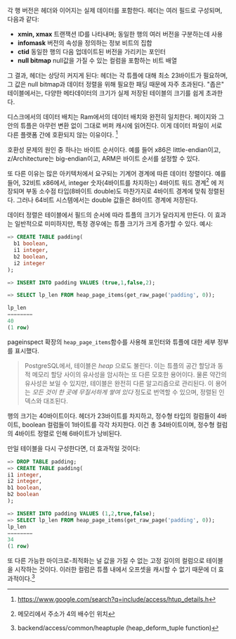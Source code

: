 각 행 버전은 헤더와 이어지는 실제 데이터를 포함한다. 헤더는 여러 필드로 구성되며, 다음과 같다:
- **xmin, xmax**  트랜잭션 ID를 나타내며;  동일한 행의 여러 버전을 구분하는데 사용
- **infomask** 버전의 속성을 정의하는 정보 비트의 집합
- **ctid** 동일한 행의 다음 업데이트된 버전을 가리키는 포인터
- **null bitmap** null값을 가질 수 있는 컬럼을 포함하는 비트 배열

그 결과, 헤더는 상당히 커지게 된다: 헤더는 각 튜플에 대해 최소 23바이트가 필요하며, 그 값은 null bitmap과 데이터 정렬을 위해 필요한 패딩 때문에 자주 초과된다.
"좁은" 테이블에서는, 다양한 메타데이터의 크기가 실제 저장된 테이블의 크기를 쉽게 초과한다.

디스크에서의 데이터 배치는 Ram에서의 데이터 배치와 완전히 일치한다.
페이지와 그 안의 튜플은 아무런 변환 없이 그대로 버퍼 캐시에 읽어진다.
이게 데이터 파일이 서로 다른 플랫폼 간에 호환되지 않는 이유이다. [^1]

호환성 문제의 원인 중 하나는 바이트 순서이다.
예를 들어 x86은 little-endian이고, z/Architecture는 big-endian이고, ARM은 바이트 순서를 설정할 수 있다.

또 다른 이유는 많은 아키텍처에서 요구되는 기계어 경계에 따른 데이터 정렬이다.
예를 들어, 32비트 x86에서, integer 숫자(4바이트를 차지하는) 4바이트 워드 경계[^2] 에 저장되며 부동 소수점 타입(8바이트 double)도 마찬가지로 4바이트 경계에 맞춰 정렬된다.
그러나 64비트 시스템에서는 double 값들은 8바이트 경계에 저장된다.

데이터 정렬은 테이블에서 필드의 순서에 따라 튜플의 크기가 달라지게 만든다.
이 효과는 일반적으로 미미하지만, 특정 경우에는 튜플 크기가 크게 증가할 수 있다.
예시:
```sql
=> CREATE TABLE padding(
  b1 boolean,
  i1 integer,
  b2 boolean,
  i2 integer
);

=> INSERT INTO padding VALUES (true,1,false,2);

=> SELECT lp_len FROM heap_page_items(get_raw_page('padding', 0));

lp_len
−−−−−−−−
40
(1 row)

```

pageinspect 확장의 `heap_page_items`함수를 사용해 포인터와 튜플에 대한 세부 정부를 표시했다.

> PostgreSQL에서, 테이블은 *heap* 으로도 불린다.
> 이는 튜플의 공간 할당과 동적 메모리 할당 사이의 유사성을 암시하는 또 다른 모호한 용어이다.
> 물론 약간의 유사성은 보일 수 있지만, 테이블은 완전히 다른 알고리즘으로 관리된다.
> 이 용어는 *모든 것이 한 곳에 무질서하게 쌓여 있다* 정도로 번역할 수 있으며, 정렬된 인덱스와 대조된다.

행의 크기는 40바이트이다. 헤더가 23바이트를 차지하고, 정수형 타입의 컬럼들이 4바이트, boolean 컬럼들이 1바이트를 각각 차지한다.
이건 총 34바이트이며, 정수형 컬럼의 4바이트 정렬로 인해 6바이트가 낭비된다.

만일 테이블을 다시 구성한다면, 더 효과적일 것이다:

```sql
=> DROP TABLE padding;
=> CREATE TABLE padding(
i1 integer,
i2 integer,
b1 boolean,
b2 boolean
);

=> INSERT INTO padding VALUES (1,2,true,false);
=> SELECT lp_len FROM heap_page_items(get_raw_page('padding', 0));
lp_len
−−−−−−−−
34
(1 row)
```

또 다른 가능한 마이크로-최적화는 널 값을 가질 수 없는 고정 길이의 컬럼으로 테이블을 시작하는 것이다.
이러한 컬럼은 튜플 내에서 오프셋을 캐시할 수 없기 때문에 더 효과적이다.[^3]

[^1]:https://www.google.com/search?q=include/access/htup_details.h
[^2]: 메모리에서 주소가 4의 배수인 위치
[^3]:backend/access/common/heaptuple (heap_deform_tuple function)